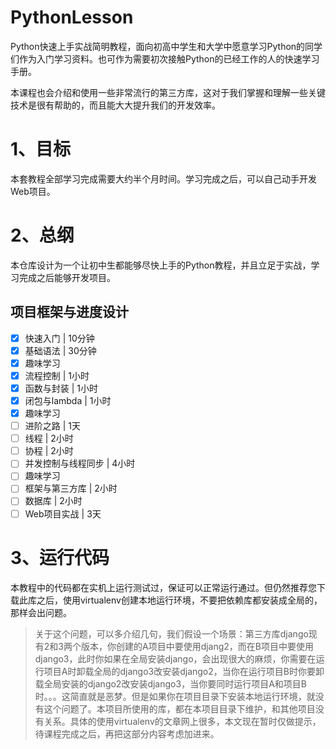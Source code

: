 # PythonLesson
Python快速上手实战简明教程，面向初高中学生和大学中愿意学习Python的同学们作为入门学习资料。也可作为需要初次接触Python的已经工作的人的快速学习手册。

本课程也会介绍和使用一些非常流行的第三方库，这对于我们掌握和理解一些关键技术是很有帮助的，而且能大大提升我们的开发效率。

# 1、目标
本套教程全部学习完成需要大约半个月时间。学习完成之后，可以自己动手开发Web项目。

# 2、总纲
本仓库设计为一个让初中生都能够尽快上手的Python教程，并且立足于实战，学习完成之后能够开发项目。

## 项目框架与进度设计
- [x] 快速入门 | 10分钟
- [x] 基础语法 | 30分钟
- [x] 趣味学习
- [x] 流程控制 | 1小时
- [x] 函数与封装 | 1小时
- [x] 闭包与lambda | 1小时
- [x] 趣味学习
- [ ] 进阶之路 | 1天
- [ ] 线程 | 2小时
 - [ ] 协程 | 2小时
 - [ ] 并发控制与线程同步 | 4小时
 - [ ] 趣味学习
 - [ ] 框架与第三方库 | 2小时
 - [ ] 数据库 | 2小时
 - [ ] Web项目实战 | 3天

# 3、运行代码
本教程中的代码都在实机上运行测试过，保证可以正常运行通过。但仍然推荐您下载此库之后，使用virtualenv创建本地运行环境，不要把依赖库都安装成全局的，那样会出问题。
> 关于这个问题，可以多介绍几句，我们假设一个场景：第三方库django现有2和3两个版本，你创建的A项目中要使用djang2，而在B项目中要使用django3，此时你如果在全局安装django，会出现很大的麻烦，你需要在运行项目A时卸载全局的django3改安装django2，当你在运行项目B时你要卸载全局安装的django2改安装django3，当你要同时运行项目A和项目B时。。。这简直就是恶梦。但是如果你在项目目录下安装本地运行环境，就没有这个问题了。本项目所使用的库，都在本项目目录下维护，和其他项目没有关系。具体的使用virtualenv的文章网上很多，本文现在暂时仅做提示，待课程完成之后，再把这部分内容考虑加进来。


